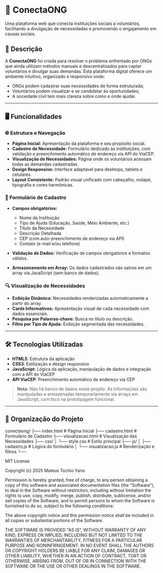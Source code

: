 # 🤝 ConectaONG

Uma plataforma web que conecta instituições sociais a voluntários, facilitando a divulgação de necessidades e promovendo o engajamento em causas sociais.

## 📌 Descrição

A **ConectaONG** foi criada para resolver o problema enfrentado por ONGs que ainda utilizam métodos manuais e descentralizados para captar voluntários e divulgar suas demandas. Esta plataforma digital oferece um ambiente intuitivo, organizado e responsivo onde:

- ONGs podem cadastrar suas necessidades de forma estruturada;
- Voluntários podem visualizar e se candidatar às oportunidades;
- A sociedade civil tem mais clareza sobre como e onde ajudar.

---

## 🖥️ Funcionalidades

### 🌐 Estrutura e Navegação

- **Página Inicial:** Apresentação da plataforma e seu propósito social.
- **Cadastro de Necessidade:** Formulário dedicado às instituições, com validação e preenchimento automático de endereço via API do ViaCEP.
- **Visualização de Necessidades:** Página onde os voluntários acessam todas as demandas cadastradas.
- **Design Responsivo:** Interface adaptável para desktops, tablets e celulares.
- **Layout Consistente:** Padrão visual unificado com cabeçalho, rodapé, tipografia e cores harmônicas.

### 🧾 Formulário de Cadastro

- **Campos obrigatórios:**
  - Nome da Instituição
  - Tipo de Ajuda (Educação, Saúde, Meio Ambiente, etc.)
  - Título da Necessidade
  - Descrição Detalhada
  - CEP (com auto-preenchimento de endereço via API)
  - Contato (e-mail e/ou telefone)

- **Validação de Dados:** Verificação de campos obrigatórios e formatos válidos.
- **Armazenamento em Array:** Os dados cadastrados são salvos em um array via JavaScript (sem banco de dados).

### 🔍 Visualização de Necessidades

- **Exibição Dinâmica:** Necessidades renderizadas automaticamente a partir do array.
- **Cards Informativos:** Apresentação visual de cada necessidade com dados essenciais.
- **Pesquisa por Palavras-chave:** Busca no título ou descrição.
- **Filtro por Tipo de Ajuda:** Exibição segmentada das necessidades.

---

## 🛠️ Tecnologias Utilizadas

- **HTML5**: Estrutura da aplicação
- **CSS3**: Estilização e design responsivo
- **JavaScript**: Lógica da aplicação, manipulação de dados e integração com a API do ViaCEP
- **API ViaCEP**: Preenchimento automático de endereço via CEP

> **Nota:** Não há banco de dados neste projeto. As informações são manipuladas e armazenadas temporariamente via arrays em JavaScript, com foco na prototipagem funcional.

---

## 📁 Organização do Projeto
conectaong/ ├── index.html # Página Inicial ├── cadastro.html # Formulário de Cadastro ├── visualizacao.html # Visualização das Necessidades ├── css/ │ └── style.css # Estilo principal ├── js/ │ ├── cadastro.js # Lógica do formulário │ └── visualizacao.js # Renderização e filtros └──

MIT License

Copyright (c) 2025 Mateus Tochio Yano

Permission is hereby granted, free of charge, to any person obtaining a copy
of this software and associated documentation files (the "Software"), to deal
in the Software without restriction, including without limitation the rights
to use, copy, modify, merge, publish, distribute, sublicense, and/or sell
copies of the Software, and to permit persons to whom the Software is
furnished to do so, subject to the following conditions:

The above copyright notice and this permission notice shall be included in all
copies or substantial portions of the Software.

THE SOFTWARE IS PROVIDED "AS IS", WITHOUT WARRANTY OF ANY KIND, EXPRESS OR
IMPLIED, INCLUDING BUT NOT LIMITED TO THE WARRANTIES OF MERCHANTABILITY,
FITNESS FOR A PARTICULAR PURPOSE AND NONINFRINGEMENT. IN NO EVENT SHALL THE
AUTHORS OR COPYRIGHT HOLDERS BE LIABLE FOR ANY CLAIM, DAMAGES OR OTHER
LIABILITY, WHETHER IN AN ACTION OF CONTRACT, TORT OR OTHERWISE, ARISING FROM,
OUT OF OR IN CONNECTION WITH THE SOFTWARE OR THE USE OR OTHER DEALINGS IN THE
SOFTWARE.
